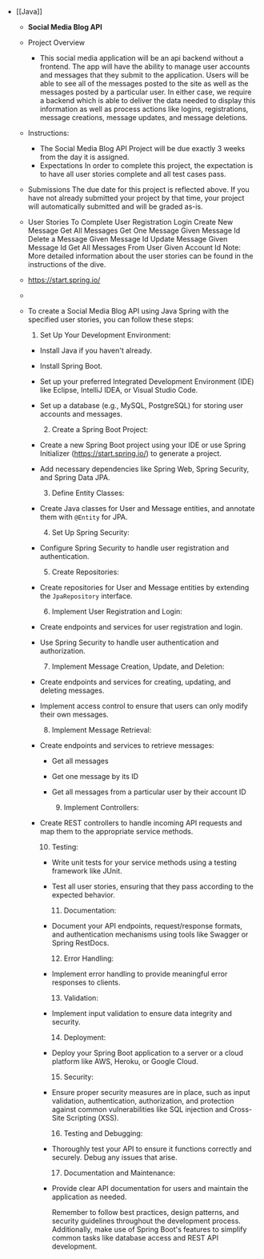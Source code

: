 - [[Java]]
	- **Social Media Blog API**
	- Project Overview
		- This social media application will be an api backend without a frontend. The app will have the ability to manage user accounts and messages that they submit to the application. Users will be able to see all of the messages posted to the site as well as the messages posted by a particular user. In either case, we require a backend which is able to deliver the data needed to display this information as well as process actions like logins, registrations, message creations, message updates, and message deletions.
	- Instructions:
		- The Social Media Blog API Project will be due exactly 3 weeks from the day it is assigned.
		- Expectations
		  In order to complete this project, the expectation is to have all user stories complete and all test cases pass.
	- Submissions
	  The due date for this project is reflected above. If you have not already submitted your project by that time, your project will automatically submitted and will be graded as-is.
	- User Stories To Complete
	  User Registration
	  Login
	  Create New Message
	  Get All Messages
	  Get One Message Given Message Id
	  Delete a Message Given Message Id
	  Update Message Given Message Id
	  Get All Messages From User Given Account Id
	  Note: More detailed information about the user stories can be found in the instructions of the dive.
	- https://start.spring.io/
	-
	- To create a Social Media Blog API using Java Spring with the specified user stories, you can follow these steps:
	  
	  1. Set Up Your Development Environment:
		- Install Java if you haven't already.
		- Install Spring Boot.
		- Set up your preferred Integrated Development Environment (IDE) like Eclipse, IntelliJ IDEA, or Visual Studio Code.
		- Set up a database (e.g., MySQL, PostgreSQL) for storing user accounts and messages.
		  
		  2. Create a Spring Boot Project:
		- Create a new Spring Boot project using your IDE or use Spring Initializer (https://start.spring.io/) to generate a project.
		- Add necessary dependencies like Spring Web, Spring Security, and Spring Data JPA.
		  
		  3. Define Entity Classes:
		- Create Java classes for User and Message entities, and annotate them with `@Entity` for JPA.
		  
		  4. Set Up Spring Security:
		- Configure Spring Security to handle user registration and authentication.
		  
		  5. Create Repositories:
		- Create repositories for User and Message entities by extending the `JpaRepository` interface.
		  
		  6. Implement User Registration and Login:
		- Create endpoints and services for user registration and login.
		- Use Spring Security to handle user authentication and authorization.
		  
		  7. Implement Message Creation, Update, and Deletion:
		- Create endpoints and services for creating, updating, and deleting messages.
		- Implement access control to ensure that users can only modify their own messages.
		  
		  8. Implement Message Retrieval:
		- Create endpoints and services to retrieve messages:
			- Get all messages
			- Get one message by its ID
			- Get all messages from a particular user by their account ID
			  
			  9. Implement Controllers:
		- Create REST controllers to handle incoming API requests and map them to the appropriate service methods.
		  
		  10. Testing:
			- Write unit tests for your service methods using a testing framework like JUnit.
			- Test all user stories, ensuring that they pass according to the expected behavior.
			  
			  11. Documentation:
			- Document your API endpoints, request/response formats, and authentication mechanisms using tools like Swagger or Spring RestDocs.
			  
			  12. Error Handling:
			- Implement error handling to provide meaningful error responses to clients.
			  
			  13. Validation:
			- Implement input validation to ensure data integrity and security.
			  
			  14. Deployment:
			- Deploy your Spring Boot application to a server or a cloud platform like AWS, Heroku, or Google Cloud.
			  
			  15. Security:
			- Ensure proper security measures are in place, such as input validation, authentication, authorization, and protection against common vulnerabilities like SQL injection and Cross-Site Scripting (XSS).
			  
			  16. Testing and Debugging:
			- Thoroughly test your API to ensure it functions correctly and securely. Debug any issues that arise.
			  
			  17. Documentation and Maintenance:
			- Provide clear API documentation for users and maintain the application as needed.
			  
			  Remember to follow best practices, design patterns, and security guidelines throughout the development process. Additionally, make use of Spring Boot's features to simplify common tasks like database access and REST API development.